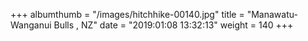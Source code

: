+++
albumthumb = "/images/hitchhike-00140.jpg"
title = "Manawatu-Wanganui Bulls , NZ"
date = "2019:01:08 13:32:13"
weight = 140
+++
